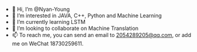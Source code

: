 - 👋 Hi, I’m @Nyan-Young
- 👀 I’m interested in JAVA, C++, Python and Machine Learning
- 🌱 I’m currently learning LSTM
- 💞️ I’m looking to collaborate on Machine Translation
- 📫 To reach me, you can send an email to 2054289205@qq.com, or add me on WeChat 18730259611.

<!---
Nyan-Young/Nyan-Young is a ✨ special ✨ repository because its `README.md` (this file) appears on your GitHub profile.
You can click the Preview link to take a look at your changes.
--->
